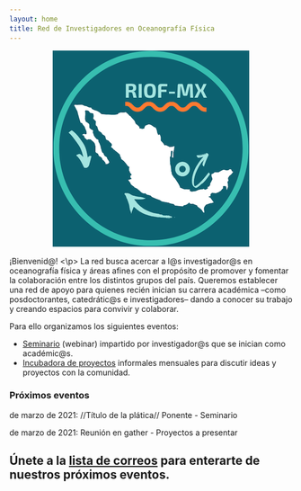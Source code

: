 ```yaml
---
layout: home
title: Red de Investigadores en Oceanografía Física
---
```


<p align="center">
  <img src="assets/img/RIOF_logo_smaller.png" />
</p>

<p align=""center">
¡Bienvenid@! 
<\p>
La red busca acercar a l@s investigador@s en oceanografía física y áreas afines con el propósito de promover y 
fomentar la colaboración entre los distintos grupos del país. Queremos establecer una red de apoyo para 
quienes recién inician su carrera académica –como posdoctorantes, catedrátic@s e investigadores– 
dando a conocer su trabajo y creando espacios para convivir y colaborar.

Para ello organizamos los siguientes eventos:
* [Seminario](https://anakarinarm.github.io/RIOF/seminario/) (webinar) impartido por investigador@s que se inician como académic@s.
* [Incubadora de proyectos](https://anakarinarm.github.io/RIOF/incubadora/) informales mensuales para discutir ideas y proyectos con la comunidad.

### Próximos eventos

de marzo de 2021: //Título de la plática// Ponente - Seminario 


de marzo de 2021: Reunión en gather - Proyectos a presentar

## Únete a la [lista de correos](https://docs.google.com/forms/d/e/1FAIpQLScI5Ombv1c9GWSFtnmA9Kex8h19H0J4XMBtn1KwDtL-JKibKg/viewform?usp=sf_link) para enterarte de nuestros próximos eventos. 



